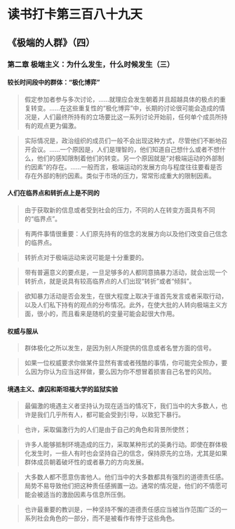 读书打卡第三百八十九天
===

《极端的人群》（四）
---

### 第二章 极端主义：为什么发生，什么时候发生（三）

#### 较长时间段中的群体：“极化博弈”

> 假定参加者参与多次讨论，……就理应会发生朝着并且超越具体的极点的重复转变。……在这些重复性的“极化博弈”中，长期的讨论很可能会造成的情况是，人们最终所持有的立场要比这一系列讨论开始前，任何单个成员所持有的观点更为偏激。

> 实际情况是，政治组织的成员们一般不会出现这种方式，尽管他们不断地召开会议。……一个原因是，人们是理智的，他们知道自己想什么或者不想什么，他们的感知限制着他们的转变。另一个原因就是“对极端运动的外部制约因素”的存在。……一般而言，极端运动的发展方向与程度往往要看是否存在外部的制约因素。类似于市场的压力，常常形成重大的限制因素。

#### 人们在临界点和转折点上是不同的

> 由于获取新的信息或者受到社会的压力，不同的人在转变方面具有不同的“临界点”。

> 有两件事情很重要：人们原先持有的信念的发展方向以及他们改变自己信念的临界点。

> 转折点对于极端运动来说可能是十分重要的。

> 带有普遍意义的要点是，一旦足够多的人都同意搞暴力活动，就会出现一个转折点，就是说具有较高临界点的人们出现“转折”或者“倾斜”。

> 欲知暴力活动是否会发生，在很大程度上取决于谁首先发言或者采取行动，以及人们私下持有的观点的分布情况。此外，在使大批的人转向极端主义方面，很小的，而且看来是随机的变量可能会起很大作用。

#### 权威与服从

> 群体极化之所以发生，是因为别人所提供的信息或者名誉方面的信号。

> 如果一位权威要求你做某件显然有害或者残酷的事情，你可能完全照办，要么因为你认为应当这样做，要么因为你不想冒着损害自己名誉的风险。

#### 境遇主义、虐囚和斯坦福大学的监狱实验

> 最偏激的境遇主义者坚持认为现在适当的情况下，我们当中的大多数人，也许是我们几乎所有人，都可能会受到引导，以致犯下暴行。

> 也许，采取偏激行为的人们是由于自己的角色和背景所使然；

> 许多人能够抵制环境造成的压力，采取某种形式的英勇行动。即使在群体极化发生时，一些人有时也会坚持自己的信念，保持原先的立场，尤其是如果群体成员朝着破坏性的或者暴力的方向发展。

> 大多数人都不愿意伤害他人。他们当中的大多数都具有强烈的道德责任感。局势不易导致他们把这种责任感搁置一边。通常的情况是，他们的不情愿可能会被适当的激励因素与信息所压倒。

> 也许最重要的教训是，一种坚持不懈的道德责任感应当被当作范围广泛的一系列社会角色的一部分，而不是被看作有悖于这些角色。
